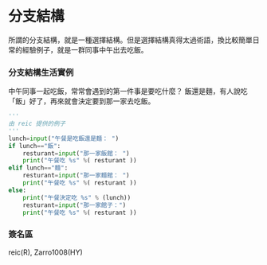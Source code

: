 # 分支結構

所謂的分支結構，就是一種選擇結構。但是選擇結構真得太過術語，換比較簡單日常的經驗例子，就是一群同事中午出去吃飯。

### 分支結構生活實例

中午同事一起吃飯，常常會遇到的第一件事是要吃什麼？ 飯還是麵，有人說吃「飯」好了，再來就會決定要到那一家去吃飯。

```Python
'''
由 reic 提供的例子
'''
lunch=input("午餐是吃飯還是麵： ")
if lunch=="飯":
    resturant=input("那一家飯館： ")
    print("午餐吃 %s" %( resturant ))
elif lunch=="麵":
    resturant=input("那一家麵館： ")
    print("午餐吃 %s" %( resturant ))
else:
    print("午餐決定吃 %s" % (lunch))
    resturant=input("那一家館子：")
    print("午餐吃 %s" %( resturant ))
```    



### 簽名區

reic(R),  Zarro1008(HY)